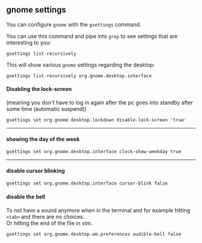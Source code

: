 ## gnome settings
You can configure `gnome` with the `gsettings` command.

You can use this command and pipe into `grep` to see settings that are interesting to you:
```
gsettings list-recursively
```

This will show various `gnome` settings regarding the desktop:
```
gsettings list-recursively org.gnome.desktop.interface
```

#### Disabling the lock-screen
(meaning you don't have to log in again after the pc goes into standby after some time (automatic suspend))
```
gsettings set org.gnome.desktop.lockdown disable-lock-screen 'true'
```
----------------------------------------------------------------------------------------------------------------------

#### showing the day of the week
```
gsettings set org.gnome.desktop.interface clock-show-weekday true
```
***

#### disable cursor blinking

```
gsettings set org.gnome.desktop.interface cursor-blink false
```

#### disable the bell
To not have a sound anymore when in the terminal and for example hitting `<tab>` and there are no choices.\
Or hitting the end of the file in vim.
```
gsettings set org.gnome.desktop.wm.preferences audible-bell false
```
